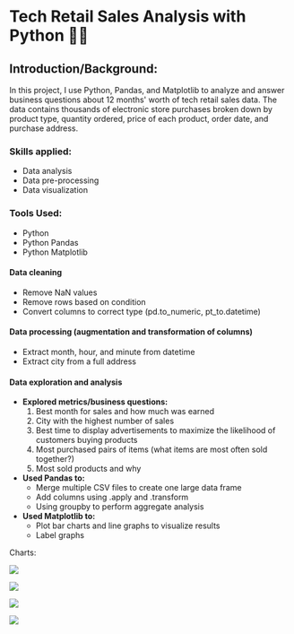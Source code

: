 # Tech Retail Sales Analysis with Python :technologist:
## Introduction/Background:
In this project, I use Python, Pandas, and Matplotlib to analyze and answer business questions about 12 months' worth of tech retail sales data. The data contains thousands of electronic store purchases broken down by product type, quantity ordered, price of each product, order date, and purchase address. 
### Skills applied:
- Data analysis
- Data pre-processing
- Data visualization
### Tools Used:
- Python
- Python Pandas
- Python Matplotlib
#### Data cleaning
- Remove NaN values
- Remove rows based on condition
- Convert columns to correct type (pd.to_numeric, pt_to.datetime)
#### Data processing (augmentation and transformation of columns)
- Extract month, hour, and minute from datetime
- Extract city from a full address
#### Data exploration and analysis
- **Explored metrics/business questions:**
    1. Best month for sales and how much was earned
    2. City with the highest number of sales
    3. Best time to display advertisements to maximize the likelihood of customers buying products
    4. Most purchased pairs of items (what items are most often sold together?)
    5. Most sold products and why
- **Used Pandas to:**
    - Merge multiple CSV files to create one large data frame
    - Add columns using .apply and .transform
    - Using groupby to perform aggregate analysis
- **Used Matplotlib to:**
    - Plot bar charts and line graphs to visualize results
    - Label graphs

Charts:

![](https://lh7-us.googleusercontent.com/YNdc3V6WZiIGjBpm0rrfen4a_P6bdJWvwM8LtWyJodqjNp89rK_g6tLzNNUc9_CTabWSbrh-hYZ-UdRUlvaIeDN4DSeMIHnAv3Sg4yyPP_wl3JUgJMiDMp_aSsNF7ONP0qYhOcwt-EYaoukpZr2Vw3M)

![](https://lh7-us.googleusercontent.com/TLiyg4wS6vVUmPo4r0e0r5k1c1YtqZY3MYWQUA4xcJAS4clpWiiAAGIqPHlMDAHuBdC0BUuhj8IJ_RMiille2ptY6ofielurVGNt3_lrdcAxFotR3F-1QLMUzpR4jsoVIZLzdrsy9tRgJWxg98lVQrM)

![](https://lh7-us.googleusercontent.com/dWuNm0O93ALrpMbMceUnchdBpTHRAItuUdzw-G2T53opa5Z-tvghhzf5vtMU3QQy_tpWkFWpP1nuKdNNbj7Hyvh3BULy_Y7ALF-thZK-K_IdwHod-J3UvY7B-AFg_IlASa02BLkpl8Nui_FomB06SzU)

![](https://lh7-us.googleusercontent.com/arBR6V3OvkFOAVk-hLJIDZ_c8wzQqrheY8aqLQ4db36qCKYXw-ih1VPOPr2oFBg94sDpFzV-nuLO8d-HXw9XT0EF8G9cRThpp4WYiYKLvfCPxuEKW8BX8iQZ9Ib13ujLF61v25swUrPGGw1YrH9unN0)
